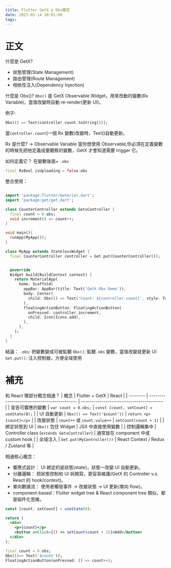 ```yaml
---
title: Flutter GetX & Obx概念
date: 2025-05-14 10:01:00
tags:
---
```


# 正文

什麼是 GetX?

- 狀態管理(State Management)
- 路由管理(Route Management)
- 相依性注入(Dependency Injection)

什麼是 Obx()?
`Obx()` 是 GetX Observable Widget，用來改動的變數(Rx Variable)，當值改變時自動 re-render(更新 UI)。

例子:

```Dart
Obx(() => Text(controller.count.toString()));
```

當`controller.count`(一個 Rx 變數)改變時，Text()自動更新。

Rx 是什麼?
-> Observable Variable
當你想使用 Observable,你必須在定義變數的時候先把他定義成要觀察的變數，GetX 才會知道需要 trigger 它。

如何定義它？
在變數後面+ `.obs`

```Dart
final RxBool isUploading = false.obs
```

整合使用：

```Dart

import 'package:flutter/material.dart';
import 'package:get/get.dart';

class CounterController extends GetxController {
  final count = 0.obs;
  void increment() => count++;
}

void main(){
  runApp(MyApp());
}

class MyApp extends StatelessWidget {
  final CounterController controller = Get.put(CounterController());


  @override
  Widget build(BuildContext context) {
    return MaterialApp(
      home: Scaffold(
        appBar: AppBar(title: Text('GetX Obx Demo')),
        body: Center(
          child: Obx(() => Text('Count: ${controller.count}', style: TextStyle(fontSize: 30))),
        ),
        floatingActionButton: FloatingActionButton(
          onPressed: controller.increment,
          child: Icon(Icons.add),
        ),
      ),
    );
  }
}

```

結論：
`.obs`: 把變數變成可被監聽
`Obx()`: 監聽`.obs` 變數，當值改變就更新 UI
`Get.put()`: 注入控制器，方便全域使用

# 補充

和 React 哪部分概念相通？
| 概念 | Flutter + GetX | React |
| -------- | ------------------------------------------- | ---------------------------------------- |
| 宣告可響應的變數 | `var count = 0.obs;` | `const [count, setCount] = useState(0);` |
| UI 自動更新 | `Obx(() => Text('$count'))` | `return <p>{count}</p>` |
| 改變狀態 | `count++` 或 `count.value++` | `setCount(count + 1)` |
| 綁定狀態到 UI | `Obx()` 包住 Widget | JSX 中直接使用變數 |
| 控制邏輯集中 | Controller class (`extends GetxController`) | 通常放在 component 中或 custom hook |
| 全域注入 | `Get.put(MyController())` | React Context / Redux / Zustand 等 |

相通核心概念：

- 響應式設計： UI 綁定的是狀態(state)，狀態一改變 UI 自動更新。
- 分離邏輯： 把狀態控制和 UI 拆開寫，更容易維護(GetX 的 Controller v.s. React 的 hook/context)。
- 單向數據流： 使用者觸發事件 -> 改變狀態 -> UI 更新(單向 flow)。
- component-based：Flutter widget tree & React component tree 類似，都是組件化思維。

```jsx
const [count, setCount] = useState(0);

return (
  <div>
    <p>{count}</p>
    <button onClick={() => setCount(count + 1)}>Add</button>
  </div>
);
```

```Dart
final count = 0.obs;
Obx(()=> Text('$count'));
FloatingActionButton(onPressed: () => count++);

```
